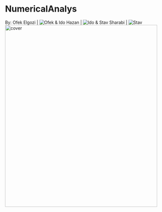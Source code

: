 # NumericalAnalys
 By: Ofek Elgozi | <img src="https://img.shields.io/badge/Ofek-Programmer-blue" alt="Ofek" > 
 & Ido Hazan | <img src="https://img.shields.io/badge/Ido-Programmer-green" alt="Ido" >
 & Stav Sharabi | <img src="https://img.shields.io/badge/Stav-Programmer-green" alt="Stav" >
<img src="http://www.stimulate-ejd.eu/sites/default/files/styles/xl/public/MathMatical_Modelling_0.PNG?itok=Q8UUj5dD" align="center"
     alt="cover" width="500" height="600">


